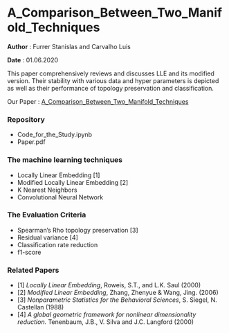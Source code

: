 # A_Comparison_Between_Two_Manifold_Techniques
**Author** : Furrer Stanislas and Carvalho Luis

**Date**   : 01.06.2020

This paper comprehensively reviews and discusses LLE and its modified version. Their stability with various data and hyper parameters is depicted as well as their performance of topology preservation and classification.

Our Paper : [A_Comparison_Between_Two_Manifold_Techniques](https://github.com/stanFurrer/A-Comparison-Between-Two-Manifold-Techniques/blob/main/Paper.pdf)

### **Repository**
* Code_for_the_Study.ipynb
* Paper.pdf

### **The machine learning techniques** 
* Locally Linear Embedding [1]
* Modified Locally Linear Embedding [2]
* K Nearest Neighbors
* Convolutional Neural Network

### **The Evaluation Criteria**
* Spearman’s Rho topology preservation [3]
* Residual variance [4]
* Classification rate reduction
* f1-score

### Related Papers 
* [1] *Locally Linear Embedding*, Roweis, S.T., and L.K. Saul (2000)
* [2] *Modified Linear Embedding*, Zhang, Zhenyue & Wang, Jing. (2006)
* [3] *Nonparametric Statistics for the Behavioral Sciences*, S. Siegel, N. Castellan (1988)
* [4] *A global geometric framework for nonlinear dimensionality reduction.* Tenenbaum, J.B., V. Silva and J.C. Langford (2000)
